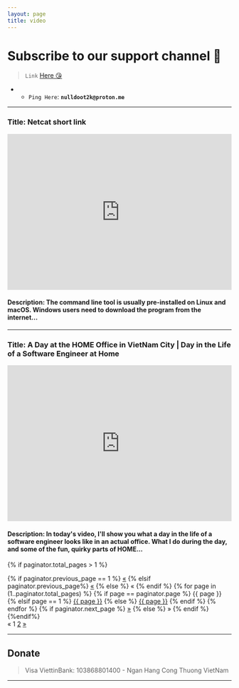 ```yaml
---
layout: page
title: video
---
```


<style>
iframe {
  max-width: 100%;
}
</style>

# **Subscribe to our support channel 🥴**

> `Link` [Here 😘](https://www.youtube.com/c/nulldoot)

- - `Ping Here`: **`nulldoot2k@proton.me`**

---

### Title: Netcat short link

<iframe width="100%" height="350" src="https://www.youtube.com/embed/BJ8jvRg1K-k" title="YouTube video player" frameborder="0" allow="accelerometer; autoplay; clipboard-write; encrypted-media; gyroscope; picture-in-picture" allowfullscreen></iframe>

#### Description: The command line tool is usually pre-installed on Linux and macOS. Windows users need to download the program from the internet...

---

### Title: A Day at the HOME Office in VietNam City | Day in the Life of a Software Engineer at Home

<iframe width="100%" height="350" src="https://www.youtube.com/embed/Zy9rQcTflhY" title="YouTube video player" frameborder="0" allow="accelerometer; autoplay; clipboard-write; encrypted-media; gyroscope; picture-in-picture" allowfullscreen></iframe>

#### Description: In today's video, I'll show you what a day in the life of a software engineer looks like in an actual office. What I do during the day, and some of the fun, quirky parts of HOME...

{% if paginator.total_pages > 1 %}

  <div class="pagination">
    {% if paginator.previous_page == 1 %}
    <a href="{{ '/video' | prepend: site.baseurl | replace: '//', '/' }}" class="page-item">&laquo;</a>
    {% elsif paginator.previous_page%}
    <a href="{{ paginator.previous_page_path | prepend: site.baseurl | replace: '//', '/' }}"
      class="page-item">&laquo;</a>
    {% else %}
    <span class="page-item">&laquo;</span>
    {% endif %} {% for page in (1..paginator.total_pages) %} {% if page ==
    paginator.page %}
    <span class="page-item">{{ page }}</span>
    {% elsif page == 1 %}
    <a href="{{ '/video' | prepend: site.baseurl | replace: '//', '/' }}" class="page-item">{{ page }}</a>
    {% else %}
    <a href="{{ site.paginate_path | prepend: site.baseurl | replace: '//', '/' | replace: ':num', page }}"
      class="page-item">{{ page }}</a>
    {% endif %} {% endfor %} {% if paginator.next_page %}
    <a href="{{ paginator.next_page_path | prepend: site.baseurl | replace: '//', '/' }}" class="page-item">&raquo;</a>
    {% else %}
    <span class="page-item">&raquo;</span>
    {% endif %}
  </div>
{%endif%}

<div class="pagination">
    <span class="page-item">«</span>
    <span class="page-item">1</span>
    <a href="/video/2/" class="page-item">2</a>
    <a href="/video/2/" class="page-item">»</a>
</div>

---

## Donate

> Visa ViettinBank: 103868801400 - Ngan Hang Cong Thuong VietNam

---
